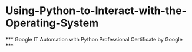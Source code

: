 # Using-Python-to-Interact-with-the-Operating-System
*** Google IT Automation with Python Professional Certificate by Google ***
